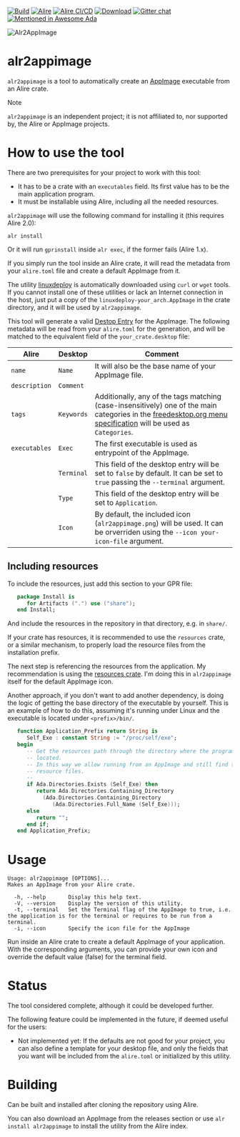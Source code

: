 [![Build](https://github.com/mgrojo/alr2appimage/actions/workflows/main.yml/badge.svg)](https://github.com/mgrojo/alr2appimage/actions/workflows/main.yml)
[![Alire](https://img.shields.io/endpoint?url=https://alire.ada.dev/badges/alr2appimage.json)](https://alire.ada.dev/crates/alr2appimage.html)
[![Alire CI/CD](https://img.shields.io/endpoint?url=https://alire-crate-ci.ada.dev/badges/alr2appimage.json)](https://alire-crate-ci.ada.dev/crates/alr2appimage.html)
[![Download][download-img]][download]
[![Gitter chat](https://badges.gitter.im/gitterHQ/gitter.png)](https://gitter.im/ada-lang/Lobby)
[![Mentioned in Awesome Ada](https://awesome.re/mentioned-badge.svg)](https://github.com/ohenley/awesome-ada)

  [download-img]: https://img.shields.io/github/downloads/mgrojo/alr2appimage/total.svg
  [download]: https://github.com/mgrojo/alr2appimage/releases
  
![Alr2AppImage](https://raw.githubusercontent.com/mgrojo/alr2appimage/master/share/alr2appimage/alr2appimage.png "alr2appimage icon")

# alr2appimage

`alr2appimage` is a tool to automatically create an
[AppImage](https://appimage.org/) executable from an Alire crate.

> [!NOTE]
> `alr2appimage` is an independent project; it is not
> affiliated to, nor supported by, the Alire or AppImage projects.

# How to use the tool

There are two prerequisites for your project to work with this tool:
- It has to be a crate with an `executables` field. Its first value
  has to be the main application program.
- It must be installable using Alire, including all the needed resources.


`alr2appimage` will use the following command for installing it (this requires Alire 2.0):
```shell
alr install
```
Or it will run `gprinstall` inside `alr exec`, if the former fails (Alire 1.x).

If you simply run the tool inside an Alire crate, it will read the
metadata from your `alire.toml` file and create a default AppImage
from it.

The utility [linuxdeploy](https://github.com/linuxdeploy/linuxdeploy)
is automatically downloaded using `curl` or `wget` tools. If you
cannot install one of these utilities or lack an Internet connection in the
host, just put a copy of the `linuxdeploy-your_arch.AppImage` in the
crate directory, and it will be used by `alr2appimage`.

This tool will generate a valid [Destop Entry](https://specifications.freedesktop.org/desktop-entry-spec/latest/)
for the AppImage. The following metadata will be read from your
`alire.toml` for the generation, and will be matched to the equivalent
field of the `your_crate.desktop` file:

| Alire  | Desktop   | Comment  |
|---|---|---|
| `name` | `Name` | It will also be the base name of your AppImage file.
| `description` | `Comment` |
| `tags` | `Keywords` | Additionally, any of the tags matching (case-insensitively) one of the main categories in the [freedesktop.org menu specification](https://specifications.freedesktop.org/menu-spec/menu-spec-1.0.html) will be used as `Categories`.
| `executables` | `Exec` | The first executable is used as entrypoint of the AppImage.
| | `Terminal` | This field of the desktop entry will be set to `false` by default. It can be set to `true` passing the `--terminal` argument.
| | `Type` | This field of the desktop entry will be set to `Application`.
| | `Icon` | By default, the included icon (`alr2appimage.png`) will be used. It can be orverriden using the `--icon your-icon-file` argument.

## Including resources
To include the resources, just add this section to your GPR file:
```ada
   package Install is
      for Artifacts (".") use ("share");
   end Install;
```
And include the resources in the repository in that directory, e.g. in `share/`.

If your crate has resources, it is recommended to use the `resources`
crate, or a similar mechanism, to properly load the resource files from
the installation prefix.

The next step is referencing the resources from the application. My recommendation is using the [resources crate](https://github.com/alire-project/resources). I'm doing this in `alr2appimage` itself for the default AppImage icon.

Another approach, if you don't want to add another dependency, is doing the logic of getting the base directory of the executable by yourself. This is an example of how to do this, assuming it's running under Linux and the executable is located under `<prefix>/bin/`.
```ada
   function Application_Prefix return String is
      Self_Exe : constant String := "/proc/self/exe";
   begin
      -- Get the resources path through the directory where the program is
      -- located.
      -- In this way we allow running from an AppImage and still find the
      -- resource files.
      --
      if Ada.Directories.Exists (Self_Exe) then
         return Ada.Directories.Containing_Directory
           (Ada.Directories.Containing_Directory
              (Ada.Directories.Full_Name (Self_Exe)));
      else
         return "";
      end if;
   end Application_Prefix;
```
# Usage
```
Usage: alr2appimage [OPTIONS]...
Makes an AppImage from your Alire crate.

  -h, --help       Display this help text.
  -V, --version    Display the version of this utility.
  -t, --terminal   Set the Terminal flag of the AppImage to true, i.e. the application is for the terminal or requires to be run from a terminal.
  -i, --icon       Specify the icon file for the AppImage
```

Run inside an Alire crate to create a default AppImage of your
application.  With the corresponding arguments, you can provide your
own icon and override the default value (false) for the terminal
field.


# Status
The tool considered complete, although it could be developed further.

The following feature could be implemented in the future, if deemed
useful for the users:
- Not implemented yet: If the defaults are not good for your
  project, you can also define a template for your desktop file, and
  only the fields that you want will be included from the `alire.toml`
  or initialized by this utility.

# Building
Can be built and installed after cloning the repository using Alire.

You can also download an AppImage from the releases section or use
`alr install alr2appimage` to install the utility from the Alire index.
